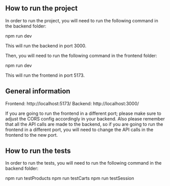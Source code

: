 ## How to run the project
In order to run the project, you will need to run the following command in the backend folder:

npm run dev

This will run the backend in port 3000.

Then, you will need to run the following command in the frontend folder:

npm run dev

This will run the frontend in port 5173.

## General information

Frontend: http://localhost:5173/
Backend: http://localhost:3000/

If you are going to run the frontend in a different port; please make sure to adjust the CORS config accordingly in your backend.
Also please remember that all the API calls are made to the backend, so if you are going to run the frontend in a different port, you will need to change the API calls in the frontend to the new port.

## How to run the tests
In order to run the tests, you will need to run the following command in the backend folder:

npm run testProducts
npm run testCarts
npm run testSession
